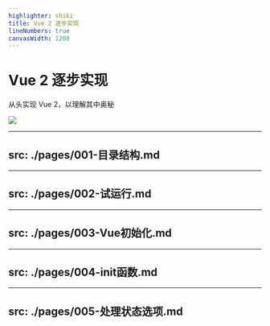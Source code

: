 ```yaml
---
highlighter: shiki
title: Vue 2 逐步实现
lineNumbers: true
canvasWidth: 1280
---
```


# Vue 2 逐步实现

从头实现 Vue 2，以理解其中奥秘

<div class="abs-tr h-full">
  <img src="/bg-cover.svg" class="h-full" >
</div>


---
src: ./pages/001-目录结构.md
---

---
src: ./pages/002-试运行.md
---

---
src: ./pages/003-Vue初始化.md
---

---
src: ./pages/004-init函数.md
---

---
src: ./pages/005-处理状态选项.md
---
